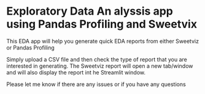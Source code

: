 # Exploratory Data An alyssis app using Pandas Profiling and Sweetvix

This EDA app will help you generate quick EDA reports from either Sweetviz or Pandas Profiling

Simply upload a CSV file and then check the type of report that you are interested in generating. The Sweetviz report will open a new tab/window and will also display the report int he Streamlit window.

Please let me know if there are any issues or if you have any questions